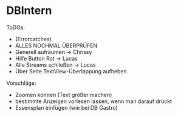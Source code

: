 # DBIntern

ToDOs:

- (Errorcatches)
- ALLES NOCHMAL ÜBERPRÜFEN
- Generell aufräumen        -> Chrissy
- Hilfe Button Rot  -> Lucas
- Alle Streams schließen  -> Lucas
- Über Seite TextView-Überlappung aufheben


Vorschläge:
- Zoomen können (Text größer machen)
- bestimmte Anzeigen vorlesen lassen, wenn man darauf drückt
- Essensplan einfügen (wie bei DB Gastro)
